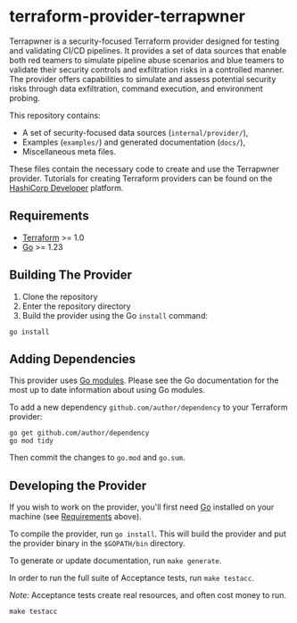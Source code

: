 # terraform-provider-terrapwner

Terrapwner is a security-focused Terraform provider designed for testing and validating CI/CD pipelines. It provides a set of data sources that enable both red teamers to simulate pipeline abuse scenarios and blue teamers to validate their security controls and exfiltration risks in a controlled manner. The provider offers capabilities to simulate and assess potential security risks through data exfiltration, command execution, and environment probing.

This repository contains:
- A set of security-focused data sources (`internal/provider/`),
- Examples (`examples/`) and generated documentation (`docs/`),
- Miscellaneous meta files.

These files contain the necessary code to create and use the Terrapwner provider. Tutorials for creating Terraform providers can be found on the [HashiCorp Developer](https://developer.hashicorp.com/terraform/tutorials/providers-plugin-framework) platform.

## Requirements

- [Terraform](https://developer.hashicorp.com/terraform/downloads) >= 1.0
- [Go](https://golang.org/doc/install) >= 1.23

## Building The Provider

1. Clone the repository
1. Enter the repository directory
1. Build the provider using the Go `install` command:

```shell
go install
```

## Adding Dependencies

This provider uses [Go modules](https://github.com/golang/go/wiki/Modules).
Please see the Go documentation for the most up to date information about using Go modules.

To add a new dependency `github.com/author/dependency` to your Terraform provider:

```shell
go get github.com/author/dependency
go mod tidy
```

Then commit the changes to `go.mod` and `go.sum`.

## Developing the Provider

If you wish to work on the provider, you'll first need [Go](http://www.golang.org) installed on your machine (see [Requirements](#requirements) above).

To compile the provider, run `go install`. This will build the provider and put the provider binary in the `$GOPATH/bin` directory.

To generate or update documentation, run `make generate`.

In order to run the full suite of Acceptance tests, run `make testacc`.

*Note:* Acceptance tests create real resources, and often cost money to run.

```shell
make testacc
```
